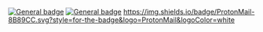 
 [![General badge](https://img.shields.io/badge/ProtonMail-8B89CC?style=for-the-badge&logo=protonmail&logoColor=white)](ghornig@prontonmail.ch)
  [![General badge](https://img.shields.io/badge/LinkedIn-0077B5?style=for-the-badge&logo=linkedin&logoColor=white)](https://www.linkedin.com/in/guillaume-hornig/)
https://img.shields.io/badge/ProtonMail-8B89CC.svg?style=for-the-badge&logo=ProtonMail&logoColor=white
